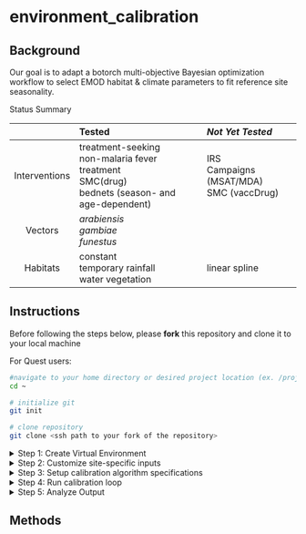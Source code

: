 # environment_calibration

## Background

Our goal is to adapt a botorch multi-objective Bayesian optimization workflow to select EMOD habitat & climate parameters to fit reference site seasonality.

Status Summary

|               | Tested                                                                    | *Not Yet Tested*                          |
|:-------------:|:--------------------------------------------------------------------------|:------------------------------------------|
| Interventions | treatment-seeking<br>non-malaria fever treatment<br>SMC(drug)<br>bednets (season- and age-dependent) | IRS<br>Campaigns (MSAT/MDA)<br>SMC (vaccDrug) |
|    Vectors    | *arabiensis*<br>*gambiae*<br>*funestus*                                                      |                                        |
|   Habitats    | constant<br>temporary rainfall<br>water vegetation                                           | linear spline                          |

## Instructions

Before following the steps below, please **fork** this repository and clone it to your local machine

For Quest users: 

``` bash
#navigate to your home directory or desired project location (ex. /projects/b1139)
cd ~

# initialize git
git init

# clone repository
git clone <ssh path to your fork of the repository>

```

<details>

<summary>Step 1: Create Virtual Environment

</summary>

<br> To start, create a virtual environment containing botorch, idmtools, emodpy, and other required packages.

For Quest users, you can build an environment based off of the existing \<emodpy-torch\> environment.

``` bash
# clone conda-compatible parts of existing virtual environment conda create --prefix <path/to/env> --name <YOUR_ENVIRONMENT> --clone /projects/b1139/environments/emodpy-torch
```

-   The suggested path/to/env for Quest users is /projects/b1139/environments

    -   Otherwise, the environment will be created in your current working directory, in a new folder called .conda/envs/

-   **Make sure YOUR_ENVIRONMENT is a unique name that doesn't already exist in the folder**

The previous step clones all conda-compatible parts of the virtual environment. It can take a while, but you can expect some terminal output along the way...

``` bash
Source:      /projects/b1139/environments/emodpy-torch Destination: /projects/b1139/environments/.conda/envs/<YOUR_ENVIRONMENT> Packages: 50 Files: 26196 Downloading and Extracting Packages Preparing transaction: done Verifying transaction: done Executing transaction: done # By downloading and using the cuDNN conda packages, you accept the terms and conditions # of the NVIDIA cuDNN EULA - https://docs.nvidia.com/deeplearning/cudnn/sla/index.html # # To activate this environment, use #     $ conda activate test_torch # To deactivate an active environment, use # #     $ conda deactivate
```

Because some of the packages in the `emodpy-torch` environment were installed using `pip`, they might not make it through the conda clone step. To add them:

``` bash
# Activate your new virtual environment source activate <path/to/env>/<YOUR_ENVIRONMENT> # ex. /projects/b1139/environments/my_environment  # pip install from requirements.txt pip install -r /projects/b1139/environments/emodpy-torch/requirements.txt
```

</details>


<details>

<summary>Step 2: Customize site-specific inputs

</summary>

<br>

1.  Describe reference site simulation options

    -   Example **simulation_coordinator.csv**
        
        |option|value|description|
        |----|---|---------|
        |site|Nanoro|site name|
        |lat|12.68|site latitude|
        |lon|-2.19|site longitude|
        |climate_start_year|2010|First year of climate data to request from ERA5|
        |climate_year_dur|10|# years of climate data to pull from ERA5|
        |pop|1000|simulated population|
        |birth_rate|38|Crude birth rate for site|
        |prev0|0.2|Initial prevalence to supply to demographics file|
        |nSims|1|# of random seeds to simulate|
        |simulation_start_year|1960|Day 0 of simulation is Jan 1 of this year|
        |simulation_years|60|# of years to simulate (Jan 1- Dec 31)|
        |demographics_filepath|demographics_files/Nanoro_demographics.json|<site>_demographics.json if using create_files.py|
        |NMF_filepath|nonmalarial_fevers/nmf_rates_generic.csv|blank if not applicable|
        |CM_filepath|cm/Nanoro_case_management.csv|blank if not applicable|
        |SMC_filepath||"file describing SMC campaigns| if any"|
        |ITN_filepath|itn/Nanoro_ITN.csv|"file describing ITN distribution campaigns| if any"|
        |ITN_age_filepath|itn/ITN_age.csv|"file describing age-based patterns in ITN usage| if any"|
        |ITN_season_filepath|itn/ITN_season.csv|"file describing seasonal patterns in ITN usage| ifa ny"|
        |vector_filepath|vectors/vectors.csv|file describing mix of vector species and their ecology|
        |prevalence_comparison|TRUE|include a measure of prevalence in scoring?|
        |prevalence_comparison_reference|pcr_prevalence_AllAge.csv|reference dataset for prevalence|
        |prevalence_comparison_frequency|monthly|"""monthly"" or ""annual"" (not tested)"|
        |prevalence_comparison_diagnostic|PCR|"""PCR"" or ""Microscopy"" or ""RDT"""|
        |incidence_comparison|TRUE|include a measure of clinical incidence in scoring?|
        |incidence_comparison_reference|routine_incidence_by_district.csv|reference dataset for incidence|
        |incidence_comparison_frequency|monthly|"""monthly"" or ""annual"""|
        |incidence_comparison_agebin|100|agebin (within incidence_comparison_reference) to use for comparison|

    -   Related .csv files for *vectors* and *interventions*  
        - Example: vectors/vectors.csv  
        
          |species|fraction|anthropophily|indoor_feeding|constant|temp_rain|water_veg|
          |:-----:|:------:|:-----------:|:------------:|:------:|:-------:|:-------:|
          |gambiae|0.9|0.74|0.9|1|1|0|
          |funestus|0.05|0.5|0.86|1|0|1|
          |arabiensis|0.05|0.88|0.5|1|1|0|
        - Example: interventions/cm/case_management.csv
        
          |year|month|day|duration|trigger|age_min|age_max|coverage|rate|drug|
          |:--:|:---:|:-:|:------:|:-----:|:-----:|:-----:|:------:|:--:|:--:|
          |2005|1|1|1825|NewClinicalCase|0|5|0.153903191|0.3|AL|
          |2005|1|1|1825|NewClinicalCase|5|15|0.092341914|0.3|AL|
          |2005|1|1|1825|NewClinicalCase|15|115|0.061561276|0.3|AL|
          |2005|1|1|1825|NewSevereCase|0|115|0.6|0.5|AL|
          |2010|1|1|365|NewClinicalCase|0|5|0.153903191|0.3|AL|
          |2010|1|1|365|NewClinicalCase|5|15|0.092341914|0.3|AL|
          |2010|1|1|365|NewClinicalCase|15|115|0.061561276|0.3|AL|
          |2010|1|1|365|NewSevereCase|0|115|0.6|0.5|AL|
        

2.  run **create_files.py** to generate climate and demographics files.

    -   Files created inside simulation_inputs/:
        -   demographics_files/*site*\_demographics.json
        -   site_climate/*site*/...
    -   If you already have files:
        -   supply the path to the desired demographics file inside simulation_coordinator.csv 'demographics_filepath' row
        -   copy climate files into folder site_climate/*site*/

</details>


<details>

<summary> Step 3: Setup calibration algorithm specifications

</summary>

<br>

1.  Define input parameter sampling space

    -   Example **parameter_key.csv**

        |               parameter               | min | max | transformation |
        |:-------------------------------------:|:---:|:---:|:--------------:|
        |           Temperature Shift           | -5  |  5  |      none      |
        |      Constant Habitat Multiplier      | -4  |  4  |      log       |
        | Temporary Rainfall Habitat Multiplier | -4  |  4  |      log       |
        |  Water Vegetation Habitat Multiplier  | -4  |  4  |      log       |

2.  Refine scoring system

    -   Example **my_weights.csv**

        |    objective     | weight |                                     |
        |:----------------:|:------:|-------------------------------------|
        |   shape_score    | 0.001  | *Normalized monthly incidence*      |
        | intensity_score  |  0.1   | *Average annual clinical incidence* |
        | prevalence_score |  0.1   | *Monthly all-age prevalence*        |
        |    eir_score     |  10.0  | *EIR threshold*                     |

3.  Set up calibration scheme

    -   Example **calib_coordinator.csv**

        | init_size | init_batches | batch_size | max_eval | failure_limit |
        |:---------:|:------------:|:----------:|:--------:|:-------------:|
        |   1000    |      1       |    200     |   5000   |       2       |
        
</details>

<details>

<summary> Step 4: Run calibration loop

</summary>

<br>

1.  edit **run_calib.py** with updated experiment name

2.  run **`sbatch sbatch_run_calib.sh`**

</details>

<details>

<summary> Step 5: Analyze Output

</summary>

<br>

The output files automatically created by the calibration loop are found in simulations/output/`exp_label`:  

Output from each round of calibration 0-`n_batches`:

  -  LF_0/  
      - translated_params.csv 
      
      *Files pertaining to the best-scoring parameter set*  
      - emod.best.csv  
      - emod.ymax.txt  
      - EIR_range.csv  
      - ACI.csv  
      - incidence_`site`.png  
      - prevalence_`site`.png  
      
      *A copy of the simulation_output folder containing analyzed outputs*
      - SO/`site`/  
          - InsetChart.csv  
          - ...  
          - finished.txt
  -  ...  
  -  LF_`n_batches`/
      - translated_params.csv  
      - SO/`site`/  
          - InsetChart.csv
          - ...
          - finished.txt
          
For any round in which there was an improvement in overall score will contain all of the same files shown above for LF_0. If no improvment, only those shown for LF_<n_batches> above will appear.

Additionally, plots of score and parameter convergence over time can be produced by running **post_calibration_plots.Rmd**, with the appropriate <exp_label>. 

This produces new files inside simulations/output/<exp_label>:  
    
  - performance/  
      - scores/
          - scores_total.png  
          - scores_by_objective.png  
      - parameters/  
          - unit_parameters.png  
          - emod_parameters.png  


</details>

## Methods 

